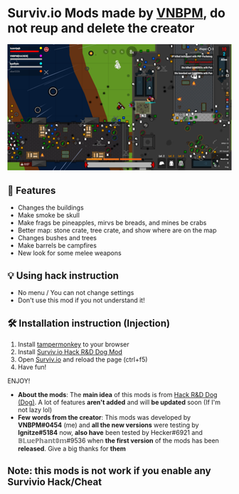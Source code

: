 # Surviv.io Mods made by [VNBPM](https://www.youtube.com/channel/UCMZkPR_pngZGGRB8Ec7BkHA), do not reup and delete the creator
![screenshot](https://raw.githubusercontent.com/iBLiSSIN/Surviv.io-Mod-Pack/main/Mod%201/Screenshot%20(330).png)

## 🎁 Features

-  Changes the buildings 
-  Make smoke be skull
-  Make frags be pineapples, mirvs be breads, and mines be crabs
-  Better map: stone crate, tree crate, and show where are on the map
-  Changes bushes and trees
-  Make barrels be campfires
-  New look for some melee weapons

## 💡 Using hack instruction

- No menu / You can not change settings
- Don't use this mod if you not understand it!

##  🛠  Installation instruction (Injection)

1. Install [tampermonkey](https://www.tampermonkey.net/) to your browser
2. Install [Surviv.io Hack R&D Dog Mod](https://greasyfork.org/scripts/434290-survivio-mods-by-vnbpm/code/Survivio%20Mods%20by%20VNBPM.user.js)
3. Open [Surviv.io](https://surviv.io/) and reload the page (ctrl+f5)
4. Have fun!

ENJOY!

* **About the mods**: The **main idea** of this mods is from [Hack R&D Dog (Dog)](https://m.youtube.com/channel/UCq3Scjq6w4QVK1EDpJsuvUg). A lot of features **aren't added** and will **be updated** soon (If I'm not lazy lol)
* **Few words from the creator**: This mods was developed by **VNBPM#0454** (me) and **all the new versions** were testing by **Ignitze#5184** now, **also have** been tested by Hecker#6921 and 𝔹𝕃𝕦𝕖ℙ𝕙𝕒𝕟𝕥𝟘𝕞#9536 when **the first version** of the mods has been **released**. Give a big thanks for **them**

## Note: this mods is not work if you enable any Survivio Hack/Cheat
